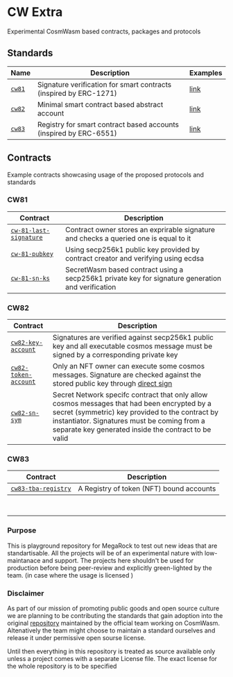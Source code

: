 # CW Extra
Experimental CosmWasm based contracts, packages and protocols 



## Standards



| Name                                      | Description                                                           |  Examples      |
| ----------------------------------------- | --------------------------------------------------------------------- | -------------- |
| [`cw81`](./packages/cw81/)                | Signature verification for smart contracts (inspired by ERC-1271)     | [link](#cw81) |
| [`cw82`](./packages/cw82/)                | Minimal smart contract based abstract account                         | [link](#cw82) |
| [`cw83`](./packages/cw83/)                | Registry for smart contract based accounts (inspired by ERC-6551)     | [link](#cw83) |


## Contracts

Example contracts showcasing usage of the proposed protocols and standards

### CW81
| Contract                                                         | Description                                                  |
| ---------------------------------------------------------------- | ------------------------------------------------------------ |
| [`cw-81-last-signature`](./contracts/cw81-last-signature/)       | Contract owner stores an exprirable signature and checks a queried one is equal to it |
| [`cw-81-pubkey`](./contracts/cw81-pubkey/)                       | Using secp256k1 public key provided by contract creator and verifying using ecdsa  |
| [`cw-81-sn-ks`](./contracts/cw81-sn-ks/)                         | SecretWasm based contract using a secp256k1 private key for signature generation and verification |

### CW82
| Contract                                                         | Description                                                  |
| ---------------------------------------------------------------- | ------------------------------------------------------------ |
| [`cw82-key-account`](/contracts/cw82-key-account/)               | Signatures are verified against secp256k1 public key and all executable cosmos message must be signed by a corresponding private key |
| [`cw82-token-account`](/contracts/cw82-token-account/)           | Only an NFT owner can execute some cosmos messages. Signature are checked against the stored public key through [direct sign](https://github.com/cosmos/cosmos-sdk/blob/main/docs/architecture/adr-036-arbitrary-signature.md)    |
| [`cw82-sn-sym`](https://github.com/MegaRockLabs/cw-extra/tree/secret-network/contracts/cw82-sn-sym)      | Secret Network specifc contract that only allow cosmos messages that had been encrypted by a secret (symmetric) key provided to the contract by instantiator. Signatures must be coming from a separate key generated inside the contract  to be valid |


### CW83
| Contract                                                         | Description                                                  |
| ---------------------------------------------------------------- | ------------------------------------------------------------ |
| [`cw83-tba-registry`](contracts/cw83-tba-registry)               | A Registry of token (NFT) bound accounts                     |


<br/>

---


### Purpose
This is playground repository for MegaRock to test out new ideas that are standartisable. All the projects will be of an experimental nature with low-maintanace and support. The projects here shouldn't be used for production before being peer-review and explicitly green-lighted by the team. (in case where the usage is licensed )

### Disclaimer
As part of our mission of promoting public goods and open source culture we are planning to be contributing the standards that gain adoption into the original [repository](https://github.com/CosmWasm/cw-plus) maintained by the official team working on CosmWasm. Altenatively the team might choose to maintain a standard ourselves and release it under permissive open sourse license. 

Until then everything in this repository is treated as source available only unless a project comes with a separate License file. The exact license for the whole repository is to be specified


